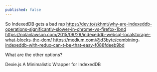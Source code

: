 ```yaml
---
published: false
---
```

So IndexedDB gets a bad rap
https://dev.to/skhmt/why-are-indexeddb-operations-significantly-slower-in-chrome-vs-firefox-1bnd
https://nolanlawson.com/2015/09/29/indexeddb-websql-localstorage-what-blocks-the-dom/
https://medium.com/@d3byte/combining-indexeddb-with-redux-can-t-be-that-easy-f088fdeeb9bd

What are the other options?



Dexie.js
A Minimalistic Wrapper for IndexedDB
